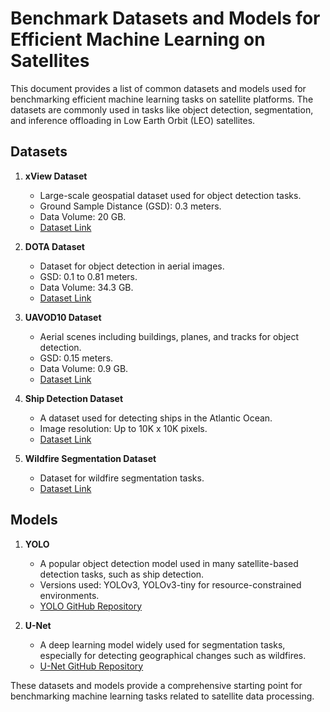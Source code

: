 
# Benchmark Datasets and Models for Efficient Machine Learning on Satellites

This document provides a list of common datasets and models used for benchmarking efficient machine learning tasks on satellite platforms. The datasets are commonly used in tasks like object detection, segmentation, and inference offloading in Low Earth Orbit (LEO) satellites. 

## Datasets

1. **xView Dataset**
   - Large-scale geospatial dataset used for object detection tasks.
   - Ground Sample Distance (GSD): 0.3 meters.
   - Data Volume: 20 GB.
   - [Dataset Link](https://xviewdataset.org/)

2. **DOTA Dataset**
   - Dataset for object detection in aerial images.
   - GSD: 0.1 to 0.81 meters.
   - Data Volume: 34.3 GB.
   - [Dataset Link](https://captain-whu.github.io/DOTA/)

3. **UAVOD10 Dataset**
   - Aerial scenes including buildings, planes, and tracks for object detection.
   - GSD: 0.15 meters.
   - Data Volume: 0.9 GB.
   - [Dataset Link](https://datasetninja.com/uav-small-object-detection)

4. **Ship Detection Dataset**
   - A dataset used for detecting ships in the Atlantic Ocean.
   - Image resolution: Up to 10K x 10K pixels.
   - [Dataset Link](https://www.kaggle.com/rhammell/ships-in-satellite-imagery)

5. **Wildfire Segmentation Dataset**
   - Dataset for wildfire segmentation tasks.
   - [Dataset Link](https://github.com/MatteoM95/CEMS-Wildfire-Dataset)

## Models

1. **YOLO**
   - A popular object detection model used in many satellite-based detection tasks, such as ship detection.
   - Versions used: YOLOv3, YOLOv3-tiny for resource-constrained environments.
   - [YOLO GitHub Repository](https://github.com/AlexeyAB/darknet)

2. **U-Net**
   - A deep learning model widely used for segmentation tasks, especially for detecting geographical changes such as wildfires.
   - [U-Net GitHub Repository](https://github.com/zhixuhao/unet)

These datasets and models provide a comprehensive starting point for benchmarking machine learning tasks related to satellite data processing.
